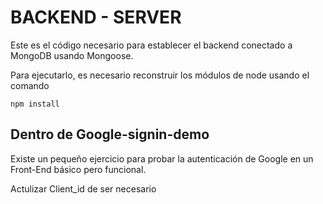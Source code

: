 # BACKEND - SERVER

Este es el código necesario para establecer el backend conectado a MongoDB usando Mongoose.

Para ejecutarlo, es necesario reconstruir los módulos de node usando el comando

```
npm install
```

## Dentro de Google-signin-demo

Existe un pequeño ejercicio para probar la autenticación de Google en un Front-End básico pero funcional. 

Actulizar Client_id de ser necesario